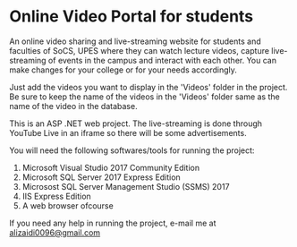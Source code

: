 # Online Video Portal for students
An online video sharing and live-streaming website for students and faculties of SoCS, UPES where they can watch lecture videos, capture live-streaming of events in the campus and interact with each other. You can make changes for your college or for your needs accordingly.

Just add the videos you want to display in the 'Videos' folder in the project. Be sure to keep the name of the videos in the 'Videos' folder same as the name of the video in the database.

This is an ASP .NET web project. The live-streaming is done through YouTube Live in an iframe so there will be some advertisements.

You will need the following softwares/tools for running the project:
1. Microsoft Visual Studio 2017 Community Edition
2. Microsoft SQL Server 2017 Express Edition
3. Microsost SQL Server Management Studio (SSMS) 2017
4. IIS Express Edition
5. A web browser ofcourse

If you need any help in running the project, e-mail me at alizaidi0096@gmail.com
